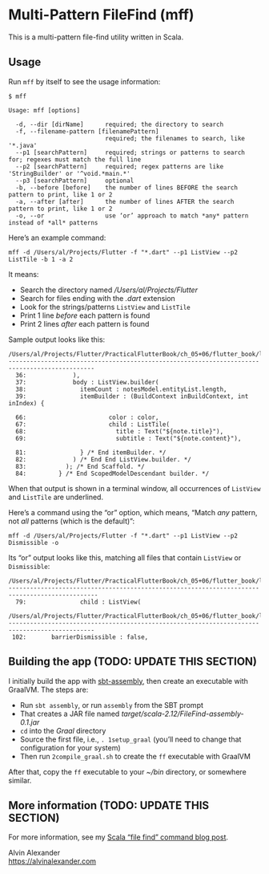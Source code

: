 # Multi-Pattern FileFind (mff)

This is a multi-pattern file-find utility written in Scala.

## Usage

Run `mff` by itself to see the usage information:

````
$ mff

Usage: mff [options]

  -d, --dir [dirName]      required; the directory to search
  -f, --filename-pattern [filenamePattern]
                           required; the filenames to search, like '*.java'
  --p1 [searchPattern]     required; strings or patterns to search for; regexes must match the full line
  --p2 [searchPattern]     required; regex patterns are like 'StringBuilder' or '^void.*main.*'
  --p3 [searchPattern]     optional
  -b, --before [before]    the number of lines BEFORE the search pattern to print, like 1 or 2
  -a, --after [after]      the number of lines AFTER the search pattern to print, like 1 or 2
  -o, --or                 use ‘or’ approach to match *any* pattern instead of *all* patterns
````

Here’s an example command:

````
mff -d /Users/al/Projects/Flutter -f "*.dart" --p1 ListView --p2 ListTile -b 1 -a 2
````

It means:

- Search the directory named */Users/al/Projects/Flutter*
- Search for files ending with the *.dart* extension
- Look for the strings/patterns `ListView` and `ListTile`
- Print 1 line *before* each pattern is found
- Print 2 lines *after* each pattern is found

Sample output looks like this:

````
/Users/al/Projects/Flutter/PracticalFlutterBook/ch_05+06/flutter_book/lib/notes/NotesList.dart
----------------------------------------------------------------------------------------------
  36:             ),
  37:             body : ListView.builder(
  38:               itemCount : notesModel.entityList.length,
  39:               itemBuilder : (BuildContext inBuildContext, int inIndex) {

  66:                       color : color,
  67:                       child : ListTile(
  68:                         title : Text("${note.title}"),
  69:                         subtitle : Text("${note.content}"),

  81:               } /* End itemBuilder. */
  82:             ) /* End End ListView.builder. */
  83:           ); /* End Scaffold. */
  84:         } /* End ScopedModelDescendant builder. */
````

When that output is shown in a terminal window, all occurrences of `ListView` and `ListTile` are underlined.

Here’s a command using the “or” option, which means, “Match *any* pattern, not *all* patterns (which is the default)”:

````
mff -d /Users/al/Projects/Flutter -f "*.dart" --p1 ListView --p2 Dismissible -o
````

Its “or” output looks like this, matching all files that contain `ListView` or `Dismissible`:

````
/Users/al/Projects/Flutter/PracticalFlutterBook/ch_05+06/flutter_book/lib/notes/NotesEntry.dart
-----------------------------------------------------------------------------------------------
  79:               child : ListView(

/Users/al/Projects/Flutter/PracticalFlutterBook/ch_05+06/flutter_book/lib/notes/NotesList.dart
----------------------------------------------------------------------------------------------
 102:       barrierDismissible : false,
````




## Building the app (TODO: UPDATE THIS SECTION)

I initially build the app with [sbt-assembly](https://github.com/sbt/sbt-assembly), then create an executable with GraalVM. The steps are:

- Run `sbt assembly`, or run `assembly` from the SBT prompt
- That creates a JAR file named *target/scala-2.12/FileFind-assembly-0.1.jar*
- `cd` into the *Graal* directory
- Source the first file, i.e., `. 1setup_graal` (you’ll need to change that configuration for your system)
- Then run `2compile_graal.sh` to create the `ff` executable with GraalVM

After that, copy the `ff` executable to your *~/bin* directory, or somewhere similar.



## More information (TODO: UPDATE THIS SECTION)

For more information, see my [Scala “file find” command blog post](https://alvinalexander.com/scala/scala-file-find-utility-command).

Alvin Alexander  
https://alvinalexander.com

